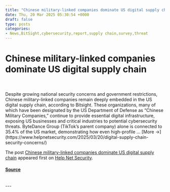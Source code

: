 ```yaml
---
title: "Chinese military-linked companies dominate US digital supply chain"
date: Thu, 20 Mar 2025 05:30:54 +0000
draft: false
type: posts
categories: 
- News,BitSight,cybersecurity,report,supply chain,survey,threat
---
```

# Chinese military-linked companies dominate US digital supply chain

<br/>

<br/>
Despite growing national security concerns and government restrictions, Chinese military-linked companies remain deeply embedded in the US digital supply chain, according to Bitsight. These organizations, many of which have been designated by the US Department of Defense as “Chinese Military Companies,” continue to provide essential digital infrastructure, exposing US businesses and critical industries to potential cybersecurity threats. ByteDance Group (TikTok’s parent company) alone is connected to 35.4% of the US market, demonstrating how even high-profile … [More →](https://www.helpnetsecurity.com/2025/03/20/digital-supply-chain-security-concerns/)

The post [Chinese military-linked companies dominate US digital supply chain](https://www.helpnetsecurity.com/2025/03/20/digital-supply-chain-security-concerns/) appeared first on [Help Net Security](https://www.helpnetsecurity.com).

#### [Source](https://www.helpnetsecurity.com/2025/03/20/digital-supply-chain-security-concerns/)

<br/>
---
